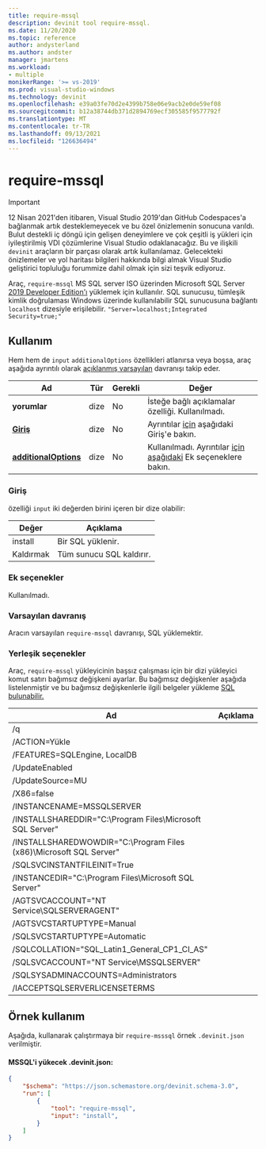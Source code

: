 ```yaml
---
title: require-mssql
description: devinit tool require-mssql.
ms.date: 11/20/2020
ms.topic: reference
author: andysterland
ms.author: andster
manager: jmartens
ms.workload:
- multiple
monikerRange: '>= vs-2019'
ms.prod: visual-studio-windows
ms.technology: devinit
ms.openlocfilehash: e39a03fe70d2e4399b758e06e9acb2e0de59ef08
ms.sourcegitcommit: b12a38744db371d2894769ecf305585f9577792f
ms.translationtype: MT
ms.contentlocale: tr-TR
ms.lasthandoff: 09/13/2021
ms.locfileid: "126636494"
---
```

# <a name="require-mssql"></a>require-mssql

> [!IMPORTANT]
> 12 Nisan 2021'den itibaren, Visual Studio 2019'dan GitHub Codespaces'a bağlanmak artık desteklemeyecek ve bu özel önizlemenin sonucuna varıldı. Bulut destekli iç döngü için gelişen deneyimlere ve çok çeşitli iş yükleri için iyileştirilmiş VDI çözümlerine Visual Studio odaklanacağız. Bu ve ilişkili `devinit` araçların bir parçası olarak artık kullanılamaz. Gelecekteki önizlemeler ve yol haritası bilgileri hakkında bilgi almak Visual Studio geliştirici topluluğu forummize dahil olmak için sizi teşvik ediyoruz.

Araç, `require-mssql` MS SQL server ISO üzerinden Microsoft SQL Server [2019 Developer Edition'ı](https://www.microsoft.com/sql-server/application-development) yüklemek için kullanılır. SQL sunucusu, tümleşik kimlik doğrulaması Windows üzerinde kullanılabilir SQL sunucusuna bağlantı `localhost` dizesiyle erişilebilir. `"Server=localhost;Integrated Security=true;"`

## <a name="usage"></a>Kullanım

Hem hem de `input` `additionalOptions` özellikleri atlanırsa veya boşsa, araç aşağıda ayrıntılı olarak [açıklanmış varsayılan](#default-behavior) davranışı takip eder.

| Ad                                             | Tür   | Gerekli | Değer                                                                                   |
|--------------------------------------------------|--------|----------|-----------------------------------------------------------------------------------------|
| **yorumlar**                                     | dize | No       | İsteğe bağlı açıklamalar özelliği. Kullanılmadı.                                                   |
| [**Giriş**](#input)                              | dize | No       | Ayrıntılar [için](#input) aşağıdaki Giriş'e bakın.                                                  |
| [**additionalOptions**](#additional-options)     | dize | No       | Kullanılmadı. Ayrıntılar [için aşağıdaki](#additional-options) Ek seçeneklere bakın.              |

### <a name="input"></a>Giriş

özelliği `input` iki değerden birini içeren bir dize olabilir:

| Değer     | Açıklama                              |
|-----------|------------------------------------------|
| install   | Bir SQL yüklenir.                     |
| Kaldırmak | Tüm sunucu SQL kaldırır. |

### <a name="additional-options"></a>Ek seçenekler

Kullanılmadı.

### <a name="default-behavior"></a>Varsayılan davranış

Aracın varsayılan `require-mssql` davranışı, SQL yüklemektir.

### <a name="built-in-options"></a>Yerleşik seçenekler

Araç, `require-mssql` yükleyicinin başsız çalışması için bir dizi yükleyici komut satırı bağımsız değişkeni ayarlar. Bu bağımsız değişkenler aşağıda listelenmiştir ve bu bağımsız değişkenlerle ilgili belgeler yükleme [SQL bulunabilir.](/sql/database-engine/install-windows/install-sql-server-from-the-command-prompt?view=sql-server-ver15&preserve-view=true)

| Ad                                                               | Açıklama |
|--------------------------------------------------------------------|-------------|
| /q                                                                 |             |
| /ACTION=Yükle                                                    |             |
| /FEATURES=SQLEngine, LocalDB                                       |             |
| /UpdateEnabled                                                     |             |
| /UpdateSource=MU                                                   |             |
| /X86=false                                                         |             |
| /INSTANCENAME=MSSQLSERVER                                          |             |
| /INSTALLSHAREDDIR="C:\Program Files\Microsoft SQL Server"          |             |
| /INSTALLSHAREDWOWDIR="C:\Program Files (x86)\Microsoft SQL Server" |             |
| /SQLSVCINSTANTFILEINIT=True                                        |             |
| /INSTANCEDIR="C:\Program Files\Microsoft SQL Server"               |             |
| /AGTSVCACCOUNT="NT Service\SQLSERVERAGENT"                         |             |
| /AGTSVCSTARTUPTYPE=Manual                                          |             |
| /SQLSVCSTARTUPTYPE=Automatic                                       |             |
| /SQLCOLLATION="SQL_Latin1_General_CP1_CI_AS"                       |             |
| /SQLSVCACCOUNT="NT Service\MSSQLSERVER"                            |             |
| /SQLSYSADMINACCOUNTS=Administrators                                |             |
| /IACCEPTSQLSERVERLICENSETERMS                                      |             |

## <a name="example-usage"></a>Örnek kullanım
Aşağıda, kullanarak çalıştırmaya bir `require-msssql` örnek `.devinit.json` verilmiştir.

#### <a name="devinitjson-that-will-install-mssql"></a>MSSQL'i yükecek .devinit.json:
```json
{
    "$schema": "https://json.schemastore.org/devinit.schema-3.0",
    "run": [
        {
            "tool": "require-mssql",
            "input": "install",
        }
    ]
}
```